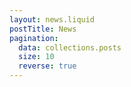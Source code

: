 ```yaml
---
layout: news.liquid
postTitle: News
pagination:
  data: collections.posts
  size: 10
  reverse: true
---
```

